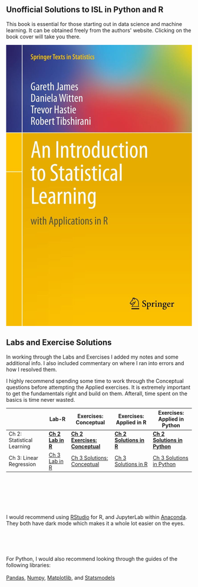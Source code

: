   
## Unofficial Solutions to ISL in Python and R


This book is essential for those starting out in data science and machine learning. 
It can be obtained freely from the authors' website. Clicking on the book cover will take you there.

[<img src="https://github.com/e-usenmez/ISL/blob/gh-pages/ISL%20Cover%202.jpg" />](https://statlearning.com/)

 

  
## Labs and Exercise Solutions



In working through the Labs and Exercises I added my notes and some additional info. I also included commentary on where I ran into errors and how I resolved them.

I highly recommend spending some time to work through the Conceptual questions before attempting the Applied exercises. It is extremely important to get the fundamentals right and build on them. Afterall, time spent on the basics is time never wasted.



|    | Lab-R  | Exercises: Conceptual | Exercises: Applied in R | Exercises: Applied in Python |
| -- | ------ | ----- | ----------- | ----------- |
| Ch 2: Statistical Learning | [**Ch 2 Lab in R**](docs/Solutions/Ch-2-Statistical-Learning-R.html) | [**Ch 2 Exercises: Conceptual**](docs/Solutions/Ch-2-Statistical-Lerning-Python.html) | [**Ch 2 Solutions in R**](docs/Solutions/Ch-2-Linear-Regression-Exercises-in-R.html) | [**Ch 2 Solutions in Python**](docs/Solutions/Ch-2-Linear-Regression-Exercises-in-Python.html) |
| Ch 3: Linear Regression | [Ch 3 Lab in R](https://e-usenmez.github.io/ISL/Solutions/Ch-3-Linear-Regression-Lab-in-R.html) | [Ch 3 Solutions: Conceptual](https://e-usenmez.github.io/ISL/Solutions/Ch3-LinReg-Conceptual.html) | [Ch 3 Solutions in R](https://e-usenmez.github.io/ISL/Solutions/Ch3-LR-Applied-R.html) | [Ch 3 Solutions in Python](https://e-usenmez.github.io/ISL/Solutions/Ch3-LR-Applied-Python.html) |

<br><br><br><br><br>

I would recommend using [RStudio](https://rstudio.com) for R, and JupyterLab within [Anaconda](https://www.anaconda.com). They both have dark mode which makes it a whole lot easier on the eyes.

<br><br><br>

For Python, I would also recommend looking through the guides of the following libraries: 
<br><br>
[Pandas](https://pandas.pydata.org), [Numpy](https://numpy.org), [Matplotlib](https://matplotlib.org), and [Statsmodels](https://www.statsmodels.org)
